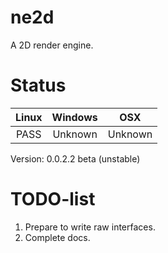 # ne2d
A 2D render engine.

# Status
| Linux     | Windows   | OSX       |
|:---------:|:---------:|:---------:|
| PASS      | Unknown   | Unknown   |

Version: 0.0.2.2 beta (unstable)

# TODO-list
1. Prepare to write raw interfaces.
2. Complete docs.
